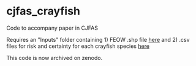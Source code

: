 # cjfas_crayfish
Code to accompany paper in CJFAS

Requires an "Inputs" folder containing 1) FEOW .shp file [here](https://www.feow.org/download) and 2) .csv files for risk and certainty for each crayfish species [here](https://doi.org/10.6084/m9.figshare.19543792)

This code is now archived on zenodo.  
